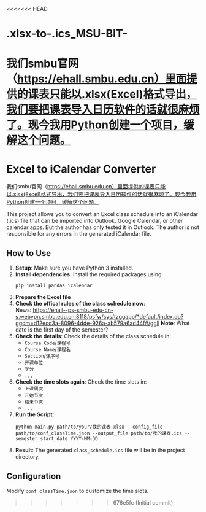 <<<<<<< HEAD
# .xlsx-to-.ics_MSU-BIT-
我们smbu官网（https://ehall.smbu.edu.cn）里面提供的课表只能以.xlsx(Excel)格式导出，我们要把课表导入日历软件的话就很麻烦了。现今我用Python创建一个项目，缓解这个问题。
=======
# Excel to iCalendar Converter
我们smbu官网（https://ehall.smbu.edu.cn）里面提供的课表只能以.xlsx(Excel)格式导出，我们要把课表导入日历软件的话就很麻烦了。现今我用Python创建一个项目，缓解这个问题。

This project allows you to convert an Excel class schedule into an iCalendar (.ics) file that can be imported into Outlook, Google Calendar, or other calendar apps.
But the author has only tested it in Outlook.
The author is not responsible for any errors in the generated iCalendar file.

## How to Use

1. **Setup**: Make sure you have Python 3 installed.
2. **Install dependencies**: Install the required packages using:
    ```
    pip install pandas icalendar
    ```
3. **Prepare the Excel file**
4. **Check the offical rules of the class schedule now**:\
   News: https://ehall--ps-smbu-edu-cn-s.webvpn.smbu.edu.cn:8118/psfw/sys/tzggapp/*default/index.do?ggdm=d12ecd3a-8096-4dde-926a-ab579a6ad44f#/ggll
   **Note**: What date is the first day of the semester?
4. **Check the details**: Check the details of the class schedule in:
    - `Course Code`/`课程号`
    - `Course Name`/`课程名`
    - `Section`/`课序号`
    - `开课单位`
    - `学分`
    - `...`
4. **Check the time slots again**: Check the time slots in:
    - `上课周次`
    - `开始节次`
    - `结束节次`
    - `...`
3. **Run the Script**:
    ```
    python main.py path/to/your/我的课表.xlsx --config_file path/to/conf_classTime.json --output_file path/to/我的课表.ics --semester_start_date YYYY-MM-DD
    ```
5. **Result**: The generated `class_schedule.ics` file will be in the project directory.

## Configuration

Modify `conf_classTime.json` to customize the time slots.


>>>>>>> 676e5fc (Initial commit)
